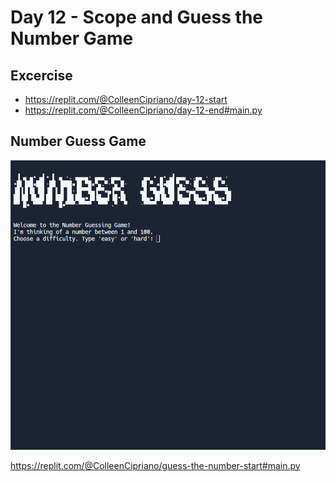 # Day 12 - Scope and Guess the Number Game 

## Excercise 
- https://replit.com/@ColleenCipriano/day-12-start
- https://replit.com/@ColleenCipriano/day-12-end#main.py

## Number Guess Game
![number_guess](number_guess.gif)

https://replit.com/@ColleenCipriano/guess-the-number-start#main.py
